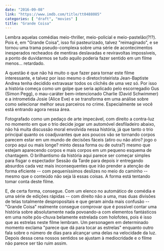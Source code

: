 ```yaml
---
date: "2016-09-08"
link: "https://www.imdb.com/title/tt0488085"
categories: [ "draft", "movies" ]
title: "Grande Coisa"
---
```

Lembra aquelas comédias meio-thriller, meio-policial e meio-pastelão(?!?). Pois é, em "Grande Coisa", isso foi pasteurizado, talvez "reimaginado", e se tornou uma trama pseudo-complexa sobre uma série de acontecimentos inesperados recheados de mentiras deslavadas e reviravoltas impossíveis, a ponto de duvidarmos se tudo aquilo poderia fazer sentido em um filme menos... retardado.

A questão é que não há muito o que fazer para tornar este filme interessante, e talvez por isso mesmo o diretor/roteirista Jean-Baptiste Andrea tenha decidido extravasar todos os clichês de uma vez só. Por isso a história começa como um golpe que seria aplicado pelo escorregadio Gus (Simon Pegg), o mau-caráter bem-intencionado Charlie (David Schwimmer) e a intrometida Josie (Alice Eve) e se transforma em uma análise sobre como selecionar melhor seus parceiros no crime. Especialmente se você está entrando agora nessa área.

Fotografado como um pedaço de arte impecável, com direito a contra-luz no momento em que o trio decide jogar um automóvel desfiladeiro abaixo, não há muita discussão moral envolvida nessa história, já que tanto o trio principal quanto os coadjuvantes que aos poucos vão se tornando corpos parecem estar em um mundo de decisões fáceis (atiro ou não atiro? jogo o corpo aqui ou mais longe? minto dessa forma ou de outra?) mesmo que estejam aparecendo corpos e mais corpos em um pequeno esquema de chantagem. O brilhantismo da história aqui parece ser começar simples para fisgar o espectador Sessão da Tarde para depois ir entregando absurdos cada vez mais inconsequentes que irão prender a atenção de forma eficiente -- com pequeníssimos deslizes no meio do caminho -- mesmo que o conteúdo não seja lá essas coisas. A forma está tentando tomar conta deste filme.

E, de certa forma, consegue. Com um elenco no automático de comédia e uma série de edições rápidas -- com direito não a uma, mas duas divisões de telas totalmente despropositais e que geram ainda mais confusão -- "Grande Coisa" realmente consegue comprovar que é possível contar uma história sobre absolutamente nada povoando-a com elementos fantásticos em uma noite pós-chuva belamente estrelada com holofotes, pois é isso que as estrelas neste filme lembram. Um personagem em determinado momento exclama "parece que dá para tocar as estrelas" enquanto outro fala sobre o número de dias para alcançar uma delas na velocidade da luz. Depois dessa cena nossos sentidos se ajustam à mediocridade e o filme não parece ser tão ruim assim.
